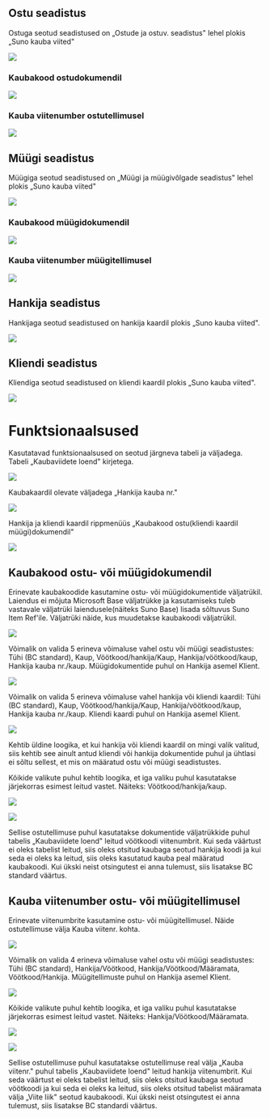 ## Ostu seadistus

Ostuga seotud seadistused on „Ostude ja ostuv. seadistus" lehel plokis „Suno kauba viited"

![][1]

### Kaubakood ostudokumendil

![][2]

### Kauba viitenumber ostutellimusel

![][3]

## Müügi seadistus

Müügiga seotud seadistused on „Müügi ja müügivõlgade seadistus" lehel plokis „Suno kauba viited"

![][4]

### Kaubakood müügidokumendil

![][5]

### Kauba viitenumber müügitellimusel

![][6]

## Hankija seadistus

Hankijaga seotud seadistused on hankija kaardil plokis „Suno kauba viited".

![][7]

## Kliendi seadistus

Kliendiga seotud seadistused on kliendi kaardil plokis „Suno kauba viited".

![][8]

# Funktsionaalsused

Kasutatavad funktsionaalsused on seotud järgneva tabeli ja väljadega. Tabeli „Kaubaviidete loend" kirjetega.

![][9]

Kaubakaardil olevate väljadega „Hankija kauba nr."

![][10]

Hankija ja kliendi kaardil rippmenüüs „Kaubakood ostu(kliendi kaardil müügi)dokumendil"

![][11]

## Kaubakood ostu- või müügidokumendil 

Erinevate kaubakoodide kasutamine ostu- või müügidokumentide väljatrükil. Laiendus ei mõjuta Microsoft Base väljatrükke ja kasutamiseks tuleb vastavale väljatrüki laiendusele(näiteks Suno Base) lisada sõltuvus Suno Item Ref'ile. Väljatrüki näide, kus muudetakse kaubakoodi väljatrükil.

![][12]

Võimalik on valida 5 erineva võimaluse vahel ostu või müügi seadistustes: Tühi (BC standard), Kaup, Vöötkood/hankija/Kaup, Hankija/vöötkood/kaup, Hankija kauba nr./kaup. Müügidokumentide puhul on Hankija asemel Klient.

![][13]

Võimalik on valida 5 erineva võimaluse vahel hankija või kliendi kaardil: Tühi (BC standard), Kaup, Vöötkood/hankija/Kaup, Hankija/vöötkood/kaup, Hankija kauba nr./kaup. Kliendi kaardi puhul on Hankija asemel Klient.

![][14]

Kehtib üldine loogika, et kui hankija või kliendi kaardil on mingi valik valitud, siis kehtib see ainult antud kliendi või hankija dokumentide puhul ja ühtlasi ei sõltu sellest, et mis on määratud ostu või müügi seadistustes.

Kõikide valikute puhul kehtib loogika, et iga valiku puhul kasutatakse järjekorras esimest leitud vastet. Näiteks: Vöötkood/hankija/kaup.

![][15]

![][16]

Sellise ostutellimuse puhul kasutatakse dokumentide väljatrükkide puhul tabelis „Kaubaviidete loend" leitud vöötkoodi viitenumbrit. Kui seda väärtust ei oleks tabelist leitud, siis oleks otsitud kaubaga seotud hankija koodi ja kui seda ei oleks ka leitud, siis oleks kasutatud kauba peal määratud kaubakoodi. Kui ükski neist otsingutest ei anna tulemust, siis lisatakse BC standard väärtus.

## Kauba viitenumber ostu- või müügitellimusel 

Erinevate viitenumbrite kasutamine ostu- või müügitellimusel. Näide ostutellimuse välja Kauba viitenr. kohta.

![][17]

Võimalik on valida 4 erineva võimaluse vahel ostu või müügi seadistustes: Tühi (BC standard), Hankija/Vöötkood, Hankija/Vöötkood/Määramata, Vöötkood/Hankija. Müügitellimuste puhul on Hankija asemel Klient.

![][18]

Kõikide valikute puhul kehtib loogika, et iga valiku puhul kasutatakse järjekorras esimest leitud vastet. Näiteks: Hankija/Vöötkood/Määramata.

![][19]

![][20]

Sellise ostutellimuse puhul kasutatakse ostutellimuse real välja „Kauba viitenr." puhul tabelis „Kaubaviidete loend" leitud hankija viitenumbrit. Kui seda väärtust ei oleks tabelist leitud, siis oleks otsitud kaubaga seotud vöötkoodi ja kui seda ei oleks ka leitud, siis oleks otsitud tabelist määramata välja „Viite liik" seotud kaubakoodi. Kui ükski neist otsingutest ei anna tulemust, siis lisatakse BC standardi väärtus.

  [1]: ./media/image1ee.png
  [2]: ./media/image2ee.png
  [3]: ./media/image3ee.png
  [4]: ./media/image4ee.png
  [5]: ./media/image5ee.png
  [6]: ./media/image6ee.png
  [7]: ./media/image7ee.png
  [8]: ./media/image8ee.png
  [9]: ./media/image9ee.png
  [10]: ./media/image10ee.png
  [11]: ./media/image11ee.png
  [12]: ./media/image12ee.png
  [13]: ./media/image13ee.png
  [14]: ./media/image14ee.png
  [15]: ./media/image15ee.png
  [16]: ./media/image16ee.png
  [17]: ./media/image17ee.png
  [18]: ./media/image18ee.png
  [19]: ./media/image18ee.png
  [20]: ./media/image18ee.png